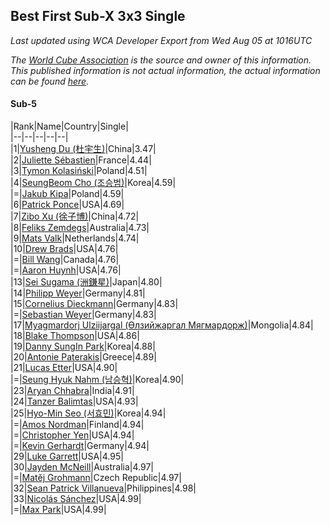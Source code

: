 ## Best First Sub-X 3x3 Single

*Last updated using WCA Developer Export from Wed Aug 05 at 1016UTC*

*The [World Cube Association](https://www.worldcubeassociation.org) is the source and owner of this information. This published information is not actual information, the actual information can be found [here](https://www.worldcubeassociation.org/results).*

#### Sub-5


|Rank|Name|Country|Single|  
|--|--|--|--|--|  
|1|[Yusheng Du (杜宇生)](https://www.worldcubeassociation.org/persons/2015DUYU01)|China|3.47|  
|2|[Juliette Sébastien](https://www.worldcubeassociation.org/persons/2014SEBA01)|France|4.44|  
|3|[Tymon Kolasiński](https://www.worldcubeassociation.org/persons/2016KOLA02)|Poland|4.51|  
|4|[SeungBeom Cho (조승범)](https://www.worldcubeassociation.org/persons/2012CHOS01)|Korea|4.59|  
|=|[Jakub Kipa](https://www.worldcubeassociation.org/persons/2010KIPA01)|Poland|4.59|  
|6|[Patrick Ponce](https://www.worldcubeassociation.org/persons/2012PONC02)|USA|4.69|  
|7|[Zibo Xu (徐子博)](https://www.worldcubeassociation.org/persons/2014XUZI01)|China|4.72|  
|8|[Feliks Zemdegs](https://www.worldcubeassociation.org/persons/2009ZEMD01)|Australia|4.73|  
|9|[Mats Valk](https://www.worldcubeassociation.org/persons/2007VALK01)|Netherlands|4.74|  
|10|[Drew Brads](https://www.worldcubeassociation.org/persons/2010BRAD01)|USA|4.76|  
|=|[Bill Wang](https://www.worldcubeassociation.org/persons/2010WANG68)|Canada|4.76|  
|=|[Aaron Huynh](https://www.worldcubeassociation.org/persons/2017HUYN05)|USA|4.76|  
|13|[Sei Sugama (洲鎌星)](https://www.worldcubeassociation.org/persons/2010SUGA01)|Japan|4.80|  
|14|[Philipp Weyer](https://www.worldcubeassociation.org/persons/2010WEYE01)|Germany|4.81|  
|15|[Cornelius Dieckmann](https://www.worldcubeassociation.org/persons/2009DIEC01)|Germany|4.83|  
|=|[Sebastian Weyer](https://www.worldcubeassociation.org/persons/2010WEYE02)|Germany|4.83|  
|17|[Myagmardorj Ulziijargal (Өлзийжаргал Мягмардорж)](https://www.worldcubeassociation.org/persons/2016OLZI01)|Mongolia|4.84|  
|18|[Blake Thompson](https://www.worldcubeassociation.org/persons/2010THOM03)|USA|4.86|  
|19|[Danny SungIn Park](https://www.worldcubeassociation.org/persons/2015PARK13)|Korea|4.88|  
|20|[Antonie Paterakis](https://www.worldcubeassociation.org/persons/2012PATE01)|Greece|4.89|  
|21|[Lucas Etter](https://www.worldcubeassociation.org/persons/2011ETTE01)|USA|4.90|  
|=|[Seung Hyuk Nahm (남승혁)](https://www.worldcubeassociation.org/persons/2013NAHM01)|Korea|4.90|  
|23|[Aryan Chhabra](https://www.worldcubeassociation.org/persons/2015CHHA03)|India|4.91|  
|24|[Tanzer Balimtas](https://www.worldcubeassociation.org/persons/2013BALI01)|USA|4.93|  
|25|[Hyo-Min Seo (서효민)](https://www.worldcubeassociation.org/persons/2013SEOH01)|Korea|4.94|  
|=|[Amos Nordman](https://www.worldcubeassociation.org/persons/2014NORD02)|Finland|4.94|  
|=|[Christopher Yen](https://www.worldcubeassociation.org/persons/2016YENC01)|USA|4.94|  
|=|[Kevin Gerhardt](https://www.worldcubeassociation.org/persons/2013GERH01)|Germany|4.94|  
|29|[Luke Garrett](https://www.worldcubeassociation.org/persons/2017GARR05)|USA|4.95|  
|30|[Jayden McNeill](https://www.worldcubeassociation.org/persons/2012MCNE01)|Australia|4.97|  
|=|[Matěj Grohmann](https://www.worldcubeassociation.org/persons/2015GROH02)|Czech Republic|4.97|  
|32|[Sean Patrick Villanueva](https://www.worldcubeassociation.org/persons/2017VILL41)|Philippines|4.98|  
|33|[Nicolás Sánchez](https://www.worldcubeassociation.org/persons/2015SANC11)|USA|4.99|  
|=|[Max Park](https://www.worldcubeassociation.org/persons/2012PARK03)|USA|4.99|  

